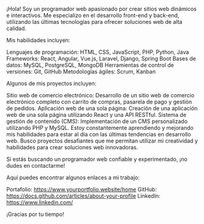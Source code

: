 ¡Hola! Soy un programador web apasionado por crear sitios web dinámicos e interactivos. Me especializo en el desarrollo front-end y back-end, utilizando las últimas tecnologías para ofrecer soluciones web de alta calidad.



Mis habilidades incluyen:

Lenguajes de programación: HTML, CSS, JavaScript, PHP, Python, Java
Frameworks: React, Angular, Vue.js, Laravel, Django, Spring Boot
Bases de datos: MySQL, PostgreSQL, MongoDB
Herramientas de control de versiones: Git, GitHub
Metodologías ágiles: Scrum, Kanban

Algunos de mis proyectos incluyen:

Sitio web de comercio electrónico: Desarrollo de un sitio web de comercio electrónico completo con carrito de compras, pasarela de pago y gestión de pedidos.
Aplicación web de una sola página: Creación de una aplicación web de una sola página utilizando React y una API RESTful.
Sistema de gestión de contenido (CMS): Implementación de un CMS personalizado utilizando PHP y MySQL.
Estoy constantemente aprendiendo y mejorando mis habilidades para estar al día con las últimas tendencias en desarrollo web. Busco proyectos desafiantes que me permitan utilizar mi creatividad y habilidades para crear soluciones web innovadoras.

Si estás buscando un programador web confiable y experimentado, ¡no dudes en contactarme!

Aquí puedes encontrar algunos enlaces a mi trabajo:

Portafolio: https://www.yourportfolio.website/home
GitHub: https://docs.github.com/articles/about-your-profile
LinkedIn: https://www.linkedin.com/

¡Gracias por tu tiempo!
